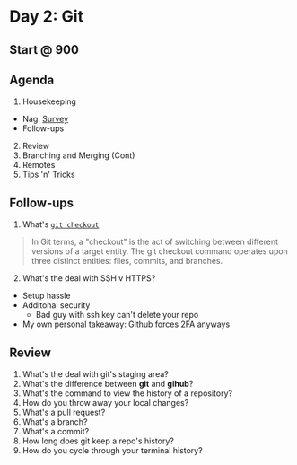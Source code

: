 # Day 2: Git

## Start @ 900

## Agenda
1. Housekeeping
  - Nag: [Survey](https://www.surveymonkey.com/r/TSHZXK2)
  - Follow-ups
2. Review
3. Branching and Merging (Cont)
4. Remotes
5. Tips 'n' Tricks

## Follow-ups
1. What's [`git checkout`](https://www.atlassian.com/git/tutorials/using-branches/git-checkout)
> In Git terms, a "checkout" is the act of 
> switching between different versions of a 
> target entity. The git checkout command 
> operates upon three distinct entities: files, 
> commits, and branches.

2. What's the deal with SSH v HTTPS?
* Setup hassle 
* Additonal security 
  - Bad guy with ssh key can't delete your repo
* My own personal takeaway: Github forces 2FA anyways

## Review
1. What's the deal with git's staging area?
2. What's the difference between **git** and **gihub**?
3. What's the command to view the history of a repository?
4. How do you throw away your local changes?
5. What's a pull request?
6. What's a branch?
7. What's a commit?
8. How long does git keep a repo's history?
9. How do you cycle through your terminal history?

